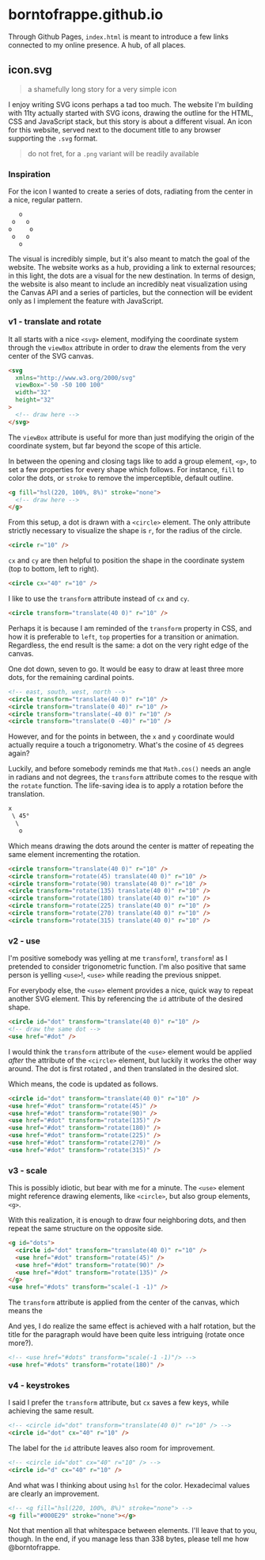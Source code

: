 # borntofrappe.github.io

Through Github Pages, `index.html` is meant to introduce a few links connected to my online presence. A hub, of all places.

## icon.svg

> a shamefully long story for a very simple icon

I enjoy writing SVG icons perhaps a tad too much. The website I'm building with 11ty actually started with SVG icons, drawing the outline for the HTML, CSS and JavaScript stack, but this story is about a different visual. An icon for this website, served next to the document title to any browser supporting the `.svg` format.

> do not fret, for a `.png` variant will be readily available

### Inspiration

For the icon I wanted to create a series of dots, radiating from the center in a nice, regular pattern.

```txt
   o
 o   o
o     o
 o   o
   o
```

The visual is incredibly simple, but it's also meant to match the goal of the website. The website works as a hub, providing a link to external resources; in this light, the dots are a visual for the new destination. In terms of design, the website is also meant to include an incredibly neat visualization using the Canvas API and a series of particles, but the connection will be evident only as I implement the feature with JavaScript.

### v1 - translate and rotate

It all starts with a nice `<svg>` element, modifying the coordinate system through the `viewBox` attribute in order to draw the elements from the very center of the SVG canvas.

```html
<svg
  xmlns="http://www.w3.org/2000/svg"
  viewBox="-50 -50 100 100"
  width="32"
  height="32"
>
  <!-- draw here -->
</svg>
```

The `viewBox` attribute is useful for more than just modifying the origin of the coordinate system, but far beyond the scope of this article.

In between the opening and closing tags like to add a group element, `<g>`, to set a few properties for every shape which follows. For instance, `fill` to color the dots, or `stroke` to remove the imperceptible, default outline.

```html
<g fill="hsl(220, 100%, 8%)" stroke="none">
  <!-- draw here -->
</g>
```

From this setup, a dot is drawn with a `<circle>` element. The only attribute strictly necessary to visualize the shape is `r`, for the radius of the circle.

```html
<circle r="10" />
```

`cx` and `cy` are then helpful to position the shape in the coordinate system (top to bottom, left to right).

```html
<circle cx="40" r="10" />
```

I like to use the `transform` attribute instead of `cx` and `cy`.

```html
<circle transform="translate(40 0)" r="10" />
```

Perhaps it is because I am reminded of the `transform` property in CSS, and how it is preferable to `left`, `top` properties for a transition or animation. Regardless, the end result is the same: a dot on the very right edge of the canvas.

One dot down, seven to go. It would be easy to draw at least three more dots, for the remaining cardinal points.

```html
<!-- east, south, west, north -->
<circle transform="translate(40 0)" r="10" />
<circle transform="translate(0 40)" r="10" />
<circle transform="translate(-40 0)" r="10" />
<circle transform="translate(0 -40)" r="10" />
```

However, and for the points in between, the `x` and `y` coordinate would actually require a touch a trigonometry. What's the cosine of `45` degrees again?

Luckily, and before somebody reminds me that `Math.cos()` needs an angle in radians and not degrees, the `transform` attribute comes to the resque with the `rotate` function. The life-saving idea is to apply a rotation before the translation.

```txt
x
 \ 45°
  \
   o
```

Which means drawing the dots around the center is matter of repeating the same element incrementing the rotation.

```html
<circle transform="translate(40 0)" r="10" />
<circle transform="rotate(45) translate(40 0)" r="10" />
<circle transform="rotate(90) translate(40 0)" r="10" />
<circle transform="rotate(135) translate(40 0)" r="10" />
<circle transform="rotate(180) translate(40 0)" r="10" />
<circle transform="rotate(225) translate(40 0)" r="10" />
<circle transform="rotate(270) translate(40 0)" r="10" />
<circle transform="rotate(315) translate(40 0)" r="10" />
```

### v2 - use

I'm positive somebody was yelling at me `transform`!, `transform`! as I pretended to consider trigonometric function. I'm also positive that same person is yelling `<use>`!, `<use>` while reading the previous snippet.

For everybody else, the `<use>` element provides a nice, quick way to repeat another SVG element. This by referencing the `id` attribute of the desired shape.

```html
<circle id="dot" transform="translate(40 0)" r="10" />
<!-- draw the same dot -->
<use href="#dot" />
```

I would think the `transform` attribute of the `<use>` element would be applied _after_ the attribute of the `<circle>` element, but luckily it works the other way around. The dot is first rotated <!-- 45, 90, 135, 180, 225, 270, 315 -->, and then translated in the desired slot.

Which means, the code is updated as follows.

```html
<circle id="dot" transform="translate(40 0)" r="10" />
<use href="#dot" transform="rotate(45)" />
<use href="#dot" transform="rotate(90)" />
<use href="#dot" transform="rotate(135)" />
<use href="#dot" transform="rotate(180)" />
<use href="#dot" transform="rotate(225)" />
<use href="#dot" transform="rotate(270)" />
<use href="#dot" transform="rotate(315)" />
```

### v3 - scale

This is possibly idiotic, but bear with me for a minute. The `<use>` element might reference drawing elements, like `<circle>`, but also group elements, `<g>`.

With this realization, it is enough to draw four neighboring dots, and then repeat the same structure on the opposite side.

```html
<g id="dots">
  <circle id="dot" transform="translate(40 0)" r="10" />
  <use href="#dot" transform="rotate(45)" />
  <use href="#dot" transform="rotate(90)" />
  <use href="#dot" transform="rotate(135)" />
</g>
<use href="#dots" transform="scale(-1 -1)" />
```

The `transform` attribute is applied from the center of the canvas, which means the

And yes, I do realize the same effect is achieved with a half rotation, but the title for the paragraph would have been quite less intriguing (rotate once more?).

```html
<!-- <use href="#dots" transform="scale(-1 -1)"/> -->
<use href="#dots" transform="rotate(180)" />
```

### v4 - keystrokes

I said I prefer the `transform` attribute, but `cx` saves a few keys, while achieving the same result.

```html
<!-- <circle id="dot" transform="translate(40 0)" r="10" /> -->
<circle id="dot" cx="40" r="10" />
```

The label for the `id` attribute leaves also room for improvement.

```html
<!-- <circle id="dot" cx="40" r="10" /> -->
<circle id="d" cx="40" r="10" />
```

And what was I thinking about using `hsl` for the color. Hexadecimal values are clearly an improvement.

```html
<!-- <g fill="hsl(220, 100%, 8%)" stroke="none"> -->
<g fill="#000E29" stroke="none"></g>
```

Not that mention all that whitespace between elements. I'll leave that to you, though. In the end, if you manage less than 338 bytes, please tell me how @borntofrappe.
